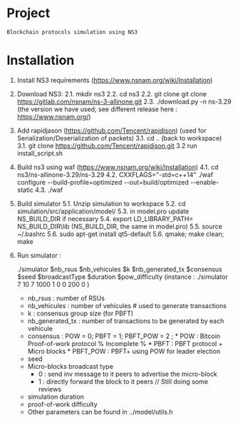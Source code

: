 # Project
    Blockchain protocols simulation using NS3
# Installation
 1. Install NS3 requirements (https://www.nsnam.org/wiki/Installation)
 
 2. Download NS3:
    2.1. mkdir ns3
    2.2. cd ns3
    2.2. git clone  git clone https://gitlab.com/nsnam/ns-3-allinone.git
    2.3. ./download.py -n ns-3.29 (the version we have used; see different release here : https://www.nsnam.org/)

 3. Add rapidjason (https://github.com/Tencent/rapidjson) (used for Serialization/Deserialization of packets)
    3.1. cd .. (back to workspace)
    3.1. git clone https://github.com/Tencent/rapidjson.git
    3.2  run install_script.sh

 4. Build ns3 using waf (https://www.nsnam.org/wiki/Installation)
    4.1. cd ns3/ns-allinone-3.29/ns-3.29
    4.2. CXXFLAGS="-std=c++14" ./waf configure --build-profile=optimized --out=build/optimized --enable-static 
    4.3. ./waf

 5. Build simulator
    5.1. Unzip simulation to workspace
    5.2. cd simulation/src/application/model/
    5.3. in model.pro update NS_BUILD_DIR if necessary
    5.4. export LD_LIBRARY_PATH= NS_BUILD_DIR\lib (NS_BUILD_DIR, the same in model.pro)
    5.5. source ~/.bashrc
    5.6. sudo apt-get install qt5-default
    5.6. qmake; make clean; make

 6. Run simulator : 

    ./simulator $nb_rsus $nb_vehicules $k $nb_generated_tx $consensus $seed $broadcastType $duration $pow_difficulty
      (instance : ./simulator 7 10 7 1000 1 0 0 200 0 )
    - nb_rsus : number of RSUs
    - nb_vehicules : number of vehicules # used to generate transactions
    - k : consensus group size (for PBFT)
    - nb_generated_tx : number of transactions to be generated by each vehicule
    - consensus : POW = 0; PBFT = 1; PBFT_POW = 2 ; 
            * POW : Bitcoin Proof-of-work protocol % Incomplete %
            * PBFT : PBFT protocol + Micro blocks
            * PBFT_POW : PBFT+ using POW for leader election
    - seed 
    - Micro-blocks broadcast type 
         * 0 : send inv message to it peers to advertise the micro-block 
         * 1 : directly forward the block to it peers // Still doing some reviews
    - simulation duration 
    - proof-of-work difficulty
    - Other parameters can be found in ../model/utils.h


 